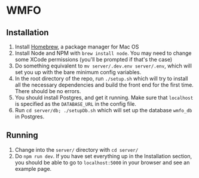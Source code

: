# WMFO

## Installation
1. Install [Homebrew](http://brew.sh/), a package manager for Mac OS
1. Install Node and NPM with `brew install node`. You may need to change some XCode permissions (you'll be prompted if that's the case)
1. Do something equivalent to `mv server/.dev.env server/.env`, which will set you up with the bare minimum config variables.
1. In the root directory of the repo, run `./setup.sh` which will try to install all the necessary dependencies and build the front end for the first time. There should be no errors.
1. You should install Postgres, and get it running.  Make sure that `localhost` is specified as the `DATABASE_URL` in the config file.
1. Run `cd server/db; ./setupDb.sh` which will set up the database `wmfo_db` in Postgres.

## Running
1. Change into the `server/` directory with `cd server/`
1. Do `npm run dev`. If you have set everything up in the Installation section, you should be able to go to `localhost:5000` in your browser and see an example page.
